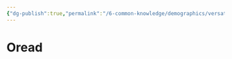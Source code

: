 ```yaml
---
{"dg-publish":true,"permalink":"/6-common-knowledge/demographics/versatile-heritages/mixed-lineage/malakim/oread/"}
---
```


# Oread
